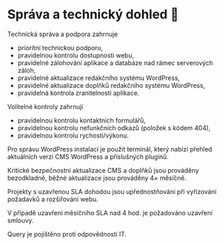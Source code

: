# Správa a technický dohled 🔎

Technická správa a podpora zahrnuje
- prioritní technickou podporu,
- pravidelnou kontrolu dostupnosti webu,
- pravidelné zálohování aplikace a databáze nad rámec serverových záloh,
- pravidelné aktualizace redakčního systému WordPress,
- pravidelné aktualizace doplňků redakčního systému WordPress,
- pravidelná kontrola zranitelností aplikace.

Volitelné kontroly zahrnují
- pravidelnou kontrolu kontaktních formulářů,
- pravidelnou kontrolu nefunkčních odkazů (položek s kódem 404),
- pravidelnou kontrolu rychosti/výkonu.

Pro správu WordPress instalací je použit terminál, který nabízí přehled aktuálních verzí CMS WordPress a příslušných pluginů. 

Kritické bezpečnostní aktualizace CMS a doplňků jsou prováděny bezodkladně, běžné aktualizace jsou prováděny 4× měsíčně.

Projekty s uzavřenou SLA dohodou jsou upřednostňováni při vyřizování požadavků a rozšiřování webu.

V případě uzavření měsíčního SLA nad 4 hod. je požadováno uzavření smlouvy.

Query je pojištěno proti odpovědnosti IT.
